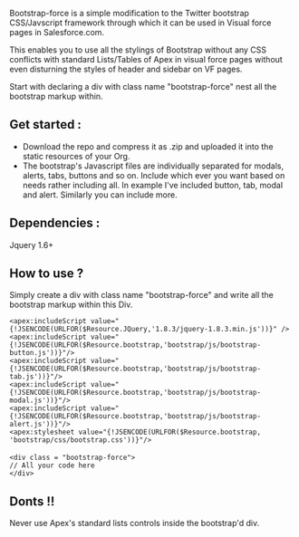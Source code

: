 Bootstrap-force is a simple modification to the Twitter bootstrap CSS/Javscript framework through which it can be used in Visual force pages in Salesforce.com.

This enables you to use all the stylings of Bootstrap without any CSS conflicts with standard Lists/Tables of Apex in visual force pages without even disturning the styles of header and sidebar on VF pages. 

Start with declaring a div with class name "bootstrap-force" nest all the bootstrap markup within. 


## Get started :

* Download the repo and compress it as .zip and uploaded it into the static resources of your Org.
* The bootstrap's Javascript files are individually separated for modals, alerts, tabs, buttons and so on. Include which ever you want based on needs rather including all. In example I've included button, tab, modal and alert. Similarly you can include more.

## Dependencies :
Jquery 1.6+ 

## How to use ?

Simply create a div with class name "bootstrap-force" and write all the bootstrap markup within this Div.

`<apex:includeScript value="{!JSENCODE(URLFOR($Resource.JQuery,'1.8.3/jquery-1.8.3.min.js'))}" />`
<br>
`<apex:includeScript value="{!JSENCODE(URLFOR($Resource.bootstrap,'bootstrap/js/bootstrap-button.js'))}"/>`
<br>`<apex:includeScript value="{!JSENCODE(URLFOR($Resource.bootstrap,'bootstrap/js/bootstrap-tab.js'))}"/>`
<br>`<apex:includeScript value="{!JSENCODE(URLFOR($Resource.bootstrap,'bootstrap/js/bootstrap-modal.js'))}"/>`
<br>`<apex:includeScript value="{!JSENCODE(URLFOR($Resource.bootstrap,'bootstrap/js/bootstrap-alert.js'))}"/>
`<br>
`<apex:stylesheet value="{!JSENCODE(URLFOR($Resource.bootstrap, 'bootstrap/css/bootstrap.css'))}"/>`
<br>  
`<div class = "bootstrap-force">`  
`// All your code here`<br>
`</div>`
## Donts !!
Never use Apex's standard lists controls inside the bootstrap'd div. 
